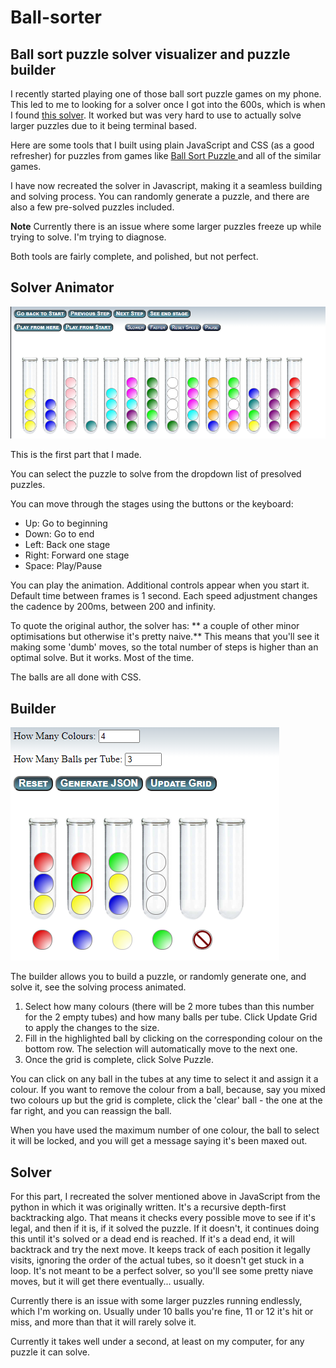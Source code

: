 Ball-sorter
===============

Ball sort puzzle solver visualizer and puzzle builder
----

I recently started playing one of those ball sort puzzle games on my phone.  This led to me to looking for a solver once I got into the 600s, which is when I found <a href="https://github.com/tjwood100/ball-sort-puzzle-solver" target="_blank">this solver</a>. It worked but was very hard to use to actually solve larger puzzles due to it being terminal based. 

Here are some tools that I built using plain JavaScript and CSS (as a good refresher) for puzzles from games like <a href="https://play.google.com/store/apps/details?id=com.spicags.ballsort&hl=en_US&gl=US" target="_blank">Ball Sort Puzzle </a> and all of the similar games.  

I have now recreated the solver in Javascript, making it a seamless building and solving process.  You can randomly generate a puzzle, and there are also a few pre-solved puzzles included.

**Note** Currently there is an issue where some larger puzzles freeze up while trying to solve.  I'm trying to diagnose.  

Both tools are fairly complete, and polished, but not perfect. 

Solver Animator
-----
![image](images/solver.png)

This is the first part that I made.  

You can select the puzzle to solve from the dropdown list of presolved puzzles.

You can move through the stages using the buttons or the keyboard:
- Up: Go to beginning
- Down: Go to end
- Left: Back one stage
- Right: Forward one stage
- Space: Play/Pause

You can play the animation.  Additional controls appear when you start it.  Default time between frames is 1 second.  Each speed adjustment changes the cadence by 200ms, between 200 and infinity.  

To quote the original author, the solver has: ** a couple of other minor optimisations but otherwise it's pretty naive.**  This means that you'll see it making some 'dumb' moves, so the total number of steps is higher than an optimal solve.  But it works.  Most of the time. 

The balls are all done with CSS.

Builder
----
![image](images/builder.png)

The builder allows you to build a puzzle, or randomly generate one, and solve it, see the solving process animated.  
1. Select how many colours (there will be 2 more tubes than this number for the 2 empty tubes) and how many balls per tube. Click Update Grid to apply the changes to the size.
2. Fill in the highlighted ball by clicking on the corresponding colour on the bottom row.  The selection will automatically move to the next one. 
3. Once the grid is complete, click Solve Puzzle.

You can click on any ball in the tubes at any time to select it and assign it a colour.  If you want to remove the colour from a ball, because, say you mixed two colours up but the grid is complete, click the 'clear' ball - the one at the far right, and you can reassign the ball. 

When you have used the maximum number of one colour, the ball to select it will be locked, and you will get a message saying it's been maxed out. 


Solver
----
For this part, I recreated the solver mentioned above in JavaScript from the python in which it was originally written.  It's a recursive depth-first backtracking algo.  That means it checks every possible move to see if it's legal, and then if it is, if it solved the puzzle.  If it doesn't, it continues doing this until it's solved or a dead end is reached.  If it's a dead end, it will backtrack and try the next move.  It keeps track of each position it legally visits, ignoring the order of the actual tubes, so it doesn't get stuck in a loop.  It's not meant to be a perfect solver, so you'll see some pretty niave moves, but it will get there eventually... usually. 

Currently there is an issue with some larger puzzles running endlessly, which I'm working on.  Usually under 10 balls you're fine, 11 or 12 it's hit or miss, and more than that it will rarely solve it.  

Currently it takes well under a second, at least on my computer, for any puzzle it can solve. 

